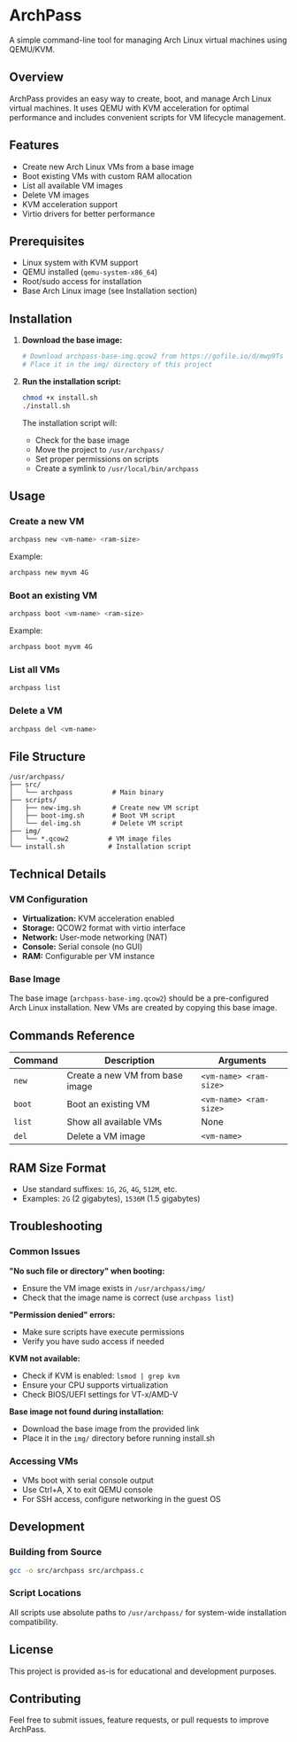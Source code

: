 # ArchPass

A simple command-line tool for managing Arch Linux virtual machines using QEMU/KVM.

## Overview

ArchPass provides an easy way to create, boot, and manage Arch Linux virtual machines. It uses QEMU with KVM acceleration for optimal performance and includes convenient scripts for VM lifecycle management.

## Features

- Create new Arch Linux VMs from a base image
- Boot existing VMs with custom RAM allocation
- List all available VM images
- Delete VM images
- KVM acceleration support
- Virtio drivers for better performance

## Prerequisites

- Linux system with KVM support
- QEMU installed (`qemu-system-x86_64`)
- Root/sudo access for installation
- Base Arch Linux image (see Installation section)

## Installation

1. **Download the base image:**

   ```bash
   # Download archpass-base-img.qcow2 from https://gofile.io/d/mwp9Ts
   # Place it in the img/ directory of this project
   ```

2. **Run the installation script:**

   ```bash
   chmod +x install.sh
   ./install.sh
   ```

   The installation script will:

   - Check for the base image
   - Move the project to `/usr/archpass/`
   - Set proper permissions on scripts
   - Create a symlink to `/usr/local/bin/archpass`

## Usage

### Create a new VM

```bash
archpass new <vm-name> <ram-size>
```

Example:

```bash
archpass new myvm 4G
```

### Boot an existing VM

```bash
archpass boot <vm-name> <ram-size>
```

Example:

```bash
archpass boot myvm 4G
```

### List all VMs

```bash
archpass list
```

### Delete a VM

```bash
archpass del <vm-name>
```

## File Structure

```
/usr/archpass/
├── src/
│   └── archpass          # Main binary
├── scripts/
│   ├── new-img.sh        # Create new VM script
│   ├── boot-img.sh       # Boot VM script
│   └── del-img.sh        # Delete VM script
├── img/
│   └── *.qcow2          # VM image files
└── install.sh           # Installation script
```

## Technical Details

### VM Configuration

- **Virtualization:** KVM acceleration enabled
- **Storage:** QCOW2 format with virtio interface
- **Network:** User-mode networking (NAT)
- **Console:** Serial console (no GUI)
- **RAM:** Configurable per VM instance

### Base Image

The base image (`archpass-base-img.qcow2`) should be a pre-configured Arch Linux installation. New VMs are created by copying this base image.

## Commands Reference

| Command | Description                     | Arguments              |
| ------- | ------------------------------- | ---------------------- |
| `new`   | Create a new VM from base image | `<vm-name> <ram-size>` |
| `boot`  | Boot an existing VM             | `<vm-name> <ram-size>` |
| `list`  | Show all available VMs          | None                   |
| `del`   | Delete a VM image               | `<vm-name>`            |

## RAM Size Format

- Use standard suffixes: `1G`, `2G`, `4G`, `512M`, etc.
- Examples: `2G` (2 gigabytes), `1536M` (1.5 gigabytes)

## Troubleshooting

### Common Issues

**"No such file or directory" when booting:**

- Ensure the VM image exists in `/usr/archpass/img/`
- Check that the image name is correct (use `archpass list`)

**"Permission denied" errors:**

- Make sure scripts have execute permissions
- Verify you have sudo access if needed

**KVM not available:**

- Check if KVM is enabled: `lsmod | grep kvm`
- Ensure your CPU supports virtualization
- Check BIOS/UEFI settings for VT-x/AMD-V

**Base image not found during installation:**

- Download the base image from the provided link
- Place it in the `img/` directory before running install.sh

### Accessing VMs

- VMs boot with serial console output
- Use Ctrl+A, X to exit QEMU console
- For SSH access, configure networking in the guest OS

## Development

### Building from Source

```bash
gcc -o src/archpass src/archpass.c
```

### Script Locations

All scripts use absolute paths to `/usr/archpass/` for system-wide installation compatibility.

## License

This project is provided as-is for educational and development purposes.

## Contributing

Feel free to submit issues, feature requests, or pull requests to improve ArchPass.
